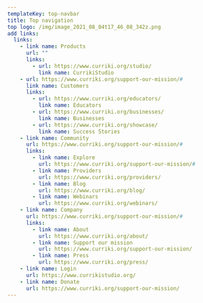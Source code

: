 ```yaml
---
templateKey: top-navbar
title: Top navigation
top logo: /img/image_2021_08_04t17_46_08_342z.png
add links:
  links:
    - link name: Products
      url: ""
      links:
        - url: https://www.curriki.org/studio/
          link name: CurrikiStudio
    - url: https://www.curriki.org/support-our-mission/#
      link name: Customers
      links:
        - url: https://www.curriki.org/educators/
          link name: Educators
        - url: https://www.curriki.org/businesses/
          link name: Businesses
        - url: https://www.curriki.org/showcase/
          link name: Success Stories
    - link name: Community
      url: https://www.curriki.org/support-our-mission/#
      links:
        - link name: Explore
          url: https://www.curriki.org/support-our-mission/#
        - link name: Providers
          url: https://www.curriki.org/providers/
        - link name: Blog
          url: https://www.curriki.org/blog/
        - link name: Webinars
          url: https://www.curriki.org/webinars/
    - link name: Company
      url: https://www.curriki.org/support-our-mission/#
      links:
        - link name: About
          url: https://www.curriki.org/about/
        - link name: Support our mission
          url: https://www.curriki.org/support-our-mission/
        - link name: Press
          url: https://www.curriki.org/press/
    - link name: Login
      url: https://www.currikistudio.org/
    - link name: Donate
      url: https://www.curriki.org/support-our-mission/
---
```

